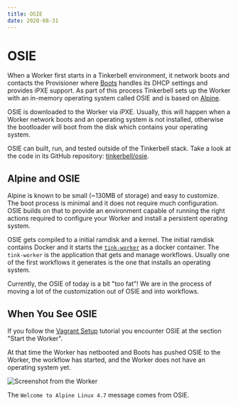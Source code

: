 ```yaml
---
title: OSIE
date: 2020-08-31
---
```


# OSIE

When a Worker first starts in a Tinkerbell environment, it network boots and contacts the Provisioner where [Boots](/services/boots) handles its DHCP settings and provides iPXE support. As part of this process Tinkerbell sets up the Worker with an in-memory operating system called OSIE and is based on [Alpine](https://alpinelinux.org).

OSIE is downloaded to the Worker via iPXE. Usually, this will happen when a Worker network boots and an operating system is not installed, otherwise the bootloader will boot from the disk which contains your operating system.

OSIE can built, run, and tested outside of the Tinkerbell stack. Take a look at the code in its GitHub repository: [tinkerbell/osie](https://github.com/tinkerbell/osie).

## Alpine and OSIE

Alpine is known to be small (~130MB of storage) and easy to customize. The boot process is minimal and it does not require much configuration. OSIE builds on that to provide an environment capable of running the right actions required to configure your Worker and install a persistent operating system.

OSIE gets compiled to a initial ramdisk and a kernel. The initial ramdisk contains Docker and it starts the [`tink-worker`](/services/tink) as a docker container. The `tink-worker` is the application that gets and manage workflows. Usually one of the first workflows it generates is the one that installs an operating system.

Currently, the OSIE of today is a bit "too fat"! We are in the process of moving a lot of the customization out of OSIE and into workflows.

## When You See OSIE

If you follow the [Vagrant Setup](/setup/local-vagrant) tutorial you encounter OSIE at the section "Start the Worker".

At that time the Worker has netbooted and Boots has pushed OSIE to the Worker, the workflow has started, and the Worker does not have an operating system yet.

![Screenshot from the Worker](/images/vagrant-setup-vbox-worker.png)

The `Welcome to Alpine Linux 4.7` message comes from OSIE.
